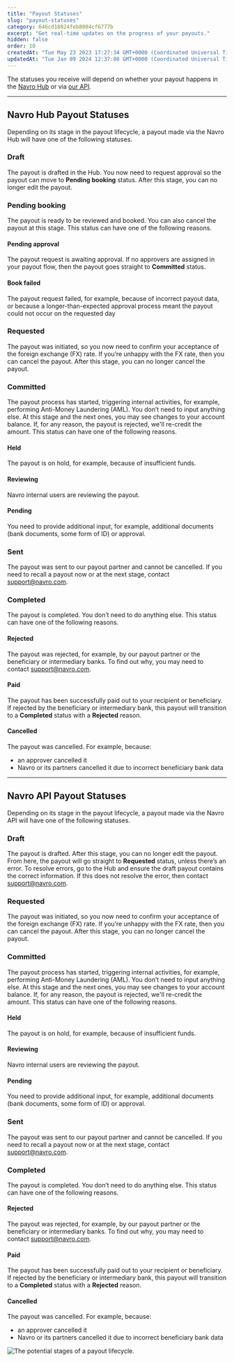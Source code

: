 ```yaml
---
title: "Payout Statuses"
slug: "payout-statuses"
category: 646cd18024feb8004cf6777b
excerpt: "Get real-time updates on the progress of your payouts."
hidden: false
order: 10
createdAt: "Tue May 23 2023 17:27:34 GMT+0000 (Coordinated Universal Time)"
updatedAt: "Tue Jan 09 2024 12:37:08 GMT+0000 (Coordinated Universal Time)"
---
```

The statuses you receive will depend on whether your payout happens in the [Navro Hub](https://navro.readme.io/docs/payout-statuses#navro-hub-payout-statuses) or via [our API](https://navro.readme.io/docs/payout-statuses#navro-api-payout-statuses).

***

## Navro Hub Payout Statuses

Depending on its stage in the payout lifecycle, a payout made via the Navro Hub will have one of the following statuses.

### Draft

The payout is drafted in the Hub. You now need to request approval so the payout can move to **Pending booking** status. After this stage, you can no longer edit the payout.

### Pending booking

The payout is ready to be reviewed and booked. You can also cancel the payout at this stage. This status can have one of the following reasons.

#### Pending approval

The payout request is awaiting approval. If no approvers are assigned in your payout flow, then the payout goes straight to **Committed** status.

#### Book failed

The payout request failed, for example, because of incorrect payout data, or because a longer-than-expected approval process meant the payout could not occur on the requested day

### Requested

The payout was initiated, so you now need to confirm your acceptance of the foreign exchange (FX) rate. If you’re unhappy with the FX rate, then you can cancel the payout. After this stage, you can no longer cancel the payout.

### Committed

The payout process has started, triggering internal activities, for example, performing Anti-Money Laundering (AML). You don’t need to input anything else. At this stage and the next ones, you may see changes to your account balance. If, for any reason, the payout is rejected, we'll re-credit the amount. This status can have one of the following reasons.

#### Held

The payout is on hold, for example, because of insufficient funds.

#### Reviewing

Navro internal users are reviewing the payout.

#### Pending

You need to provide additional input, for example, additional documents (bank documents, some form of ID) or approval.

### Sent

The payout was sent to our payout partner and cannot be cancelled. If you need to recall a payout now or at the next stage, contact [support@navro.com](mailto:support@navro.com).

### Completed

The payout is completed. You don’t need to do anything else. This status can have one of the following reasons.

#### Rejected

The payout was rejected, for example, by our payout partner or the beneficiary or intermediary banks. To find out why, you may need to contact [support@navro.com](mailto:support@navro.com).

#### Paid

The payout has been successfully paid out to your recipient or beneficiary. If rejected by the beneficiary or intermediary bank, this payout will transition to a **Completed** status with a **Rejected** reason.

#### Cancelled

The payout was cancelled. For example, because:

- an approver cancelled it
- Navro or its partners cancelled it due to incorrect beneficiary bank data

***

## Navro API Payout Statuses

Depending on its stage in the payout lifecycle, a payout made via the Navro API will have one of the following statuses.

### Draft

The payout is drafted. After this stage, you can no longer edit the payout. From here, the payout will go straight to **Requested** status, unless there’s an error. To resolve errors, go to the Hub and ensure the draft payout contains the correct information. If this does not resolve the error, then contact [support@navro.com](mailto:support@navro.com).

### Requested

The payout was initiated, so you now need to confirm your acceptance of the foreign exchange (FX) rate. If you’re unhappy with the FX rate, then you can cancel the payout. After this stage, you can no longer cancel the payout.

### Committed

The payout process has started, triggering internal activities, for example, performing Anti-Money Laundering (AML). You don’t need to input anything else. At this stage and the next ones, you may see changes to your account balance. If, for any reason, the payout is rejected, we'll re-credit the amount. This status can have one of the following reasons.

#### Held

The payout is on hold, for example, because of insufficient funds.

#### Reviewing

Navro internal users are reviewing the payout.

#### Pending

You need to provide additional input, for example, additional documents (bank documents, some form of ID) or approval.

### Sent

The payout was sent to our payout partner and cannot be cancelled. If you need to recall a payout now or at the next stage, contact [support@navro.com](mailto:support@navro.com).

### Completed

The payout is completed. You don’t need to do anything else. This status can have one of the following reasons.

#### Rejected

The payout was rejected, for example, by our payout partner or the beneficiary or intermediary banks. To find out why, you may need to contact [support@navro.com](mailto:support@navro.com).

#### Paid

The payout has been successfully paid out to your recipient or beneficiary. If rejected by the beneficiary or intermediary bank, this payout will transition to a **Completed** status with a **Rejected** reason.

#### Cancelled

The payout was cancelled. For example, because:

- an approver cancelled it
- Navro or its partners cancelled it due to incorrect beneficiary bank data

![The potential stages of a payout lifecycle.](/uploads/initiate-payout.png)

